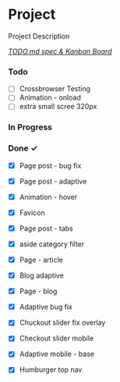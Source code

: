 # Project

Project Description

<em>[TODO.md spec & Kanban Board](https://bit.ly/3fCwKfM)</em>

### Todo

- [ ] Crossbrowser Testing  
- [ ] Animation - onload  
- [ ] extra small scree 320px  

### In Progress


### Done ✓

- [x] Page post - bug fix  
- [x] Page post - adaptive  
- [x] Animation - hover  
- [x] Favicon  
- [x] Page post - tabs  
- [x] aside category filter  
- [x] Page - article  
- [x] Blog adaptive  
- [x] Page - blog  
- [x] Adaptive bug fix  
- [x] Chuckout slider fix overlay  
- [x] Checkout slider mobile  
- [x] Adaptive mobile - base  
- [x] Humburger top nav  

